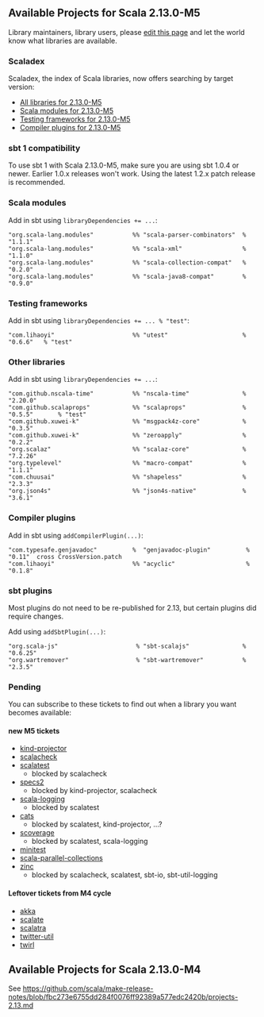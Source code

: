 ## Available Projects for Scala 2.13.0-M5

Library maintainers, library users, please [edit this page](https://github.com/scala/make-release-notes/edit/2.13.x/projects-2.13.md) and let the world know what libraries are available.

### Scaladex

Scaladex, the index of Scala libraries, now offers searching by target version:

* [All libraries for 2.13.0-M5](https://index.scala-lang.org/search?q=fullScalaVersion%3A2.13.0-M5)
* [Scala modules for 2.13.0-M5](https://index.scala-lang.org/search?q=fullScalaVersion%3A2.13.0-M5+AND+organization%3Ascala)
* [Testing frameworks for 2.13.0-M5](https://index.scala-lang.org/search?q=fullScalaVersion%3A2.13.0-M5+AND+topics%3Atesting)
* [Compiler plugins for 2.13.0-M5](https://index.scala-lang.org/search?q=fullScalaVersion%3A2.13.0-M5+AND+topics%3Acompiler-plugin)

### sbt 1 compatibility

To use sbt 1 with Scala 2.13.0-M5, make sure you are using sbt 1.0.4 or newer.
Earlier 1.0.x releases won't work.  Using the latest 1.2.x patch release is
recommended.

### Scala modules

Add in sbt using `libraryDependencies += ...`:

    "org.scala-lang.modules"           %% "scala-parser-combinators"  % "1.1.1"
    "org.scala-lang.modules"           %% "scala-xml"                 % "1.1.0"
    "org.scala-lang.modules"           %% "scala-collection-compat"   % "0.2.0"
    "org.scala-lang.modules"           %% "scala-java8-compat"        % "0.9.0"

### Testing frameworks

Add in sbt using `libraryDependencies += ... % "test"`:

    "com.lihaoyi"                      %% "utest"                     % "0.6.6"   % "test"

### Other libraries

Add in sbt using `libraryDependencies += ...`:

    "com.github.nscala-time"           %% "nscala-time"               % "2.20.0"
    "com.github.scalaprops"            %% "scalaprops"                % "0.5.5"       % "test"
    "com.github.xuwei-k"               %% "msgpack4z-core"            % "0.3.5"
    "com.github.xuwei-k"               %% "zeroapply"                 % "0.2.2"
    "org.scalaz"                       %% "scalaz-core"               % "7.2.26"
    "org.typelevel"                    %% "macro-compat"              % "1.1.1"
    "com.chuusai"                      %% "shapeless"                 % "2.3.3"
    "org.json4s"                       %% "json4s-native"             % "3.6.1"

### Compiler plugins

Add in sbt using `addCompilerPlugin(...)`:

    "com.typesafe.genjavadoc"          %  "genjavadoc-plugin"          % "0.11"  cross CrossVersion.patch
    "com.lihaoyi"                      %% "acyclic"                    % "0.1.8"

### sbt plugins

Most plugins do not need to be re-published for 2.13, but certain plugins did require changes.

Add using `addSbtPlugin(...)`:

    "org.scala-js"                      % "sbt-scalajs"               % "0.6.25"
    "org.wartremover"                   % "sbt-wartremover"           % "2.3.5"

### Pending

You can subscribe to these tickets to find out when a library you want becomes available:

#### new M5 tickets

* [kind-projector](https://github.com/non/kind-projector/issues/79)
* [scalacheck](https://github.com/rickynils/scalacheck/issues/418)
* [scalatest](https://github.com/scalatest/scalatest/issues/1409)
    * blocked by scalacheck
* [specs2](https://github.com/etorreborre/specs2/issues/709)
    * blocked by kind-projector, scalacheck
* [scala-logging](https://github.com/lightbend/scala-logging/issues/131)
    * blocked by scalatest
* [cats](https://github.com/typelevel/cats/issues/2389)
    * blocked by scalatest, kind-projector, ...?
* [scoverage](https://github.com/scoverage/scalac-scoverage-plugin/issues/234)
    * blocked by scalatest, scala-logging
* [minitest](https://github.com/monix/minitest/issues/23)
* [scala-parallel-collections](https://github.com/scala/scala-parallel-collections/issues/41)
* [zinc](https://github.com/sbt/zinc/pull/592)
    * blocked by scalacheck, scalatest, sbt-io, sbt-util-logging

#### Leftover tickets from M4 cycle

* [akka](https://github.com/akka/akka/issues/25105)
* [scalate](https://github.com/scalate/scalate/issues/133)
* [scalatra](https://github.com/scalatra/scalatra/issues/831)
* [twitter-util](https://github.com/twitter/util/issues/219)
* [twirl](https://github.com/playframework/twirl/issues/184)

## Available Projects for Scala 2.13.0-M4

See <https://github.com/scala/make-release-notes/blob/fbc273e6755dd284f0076ff92389a577edc2420b/projects-2.13.md>
